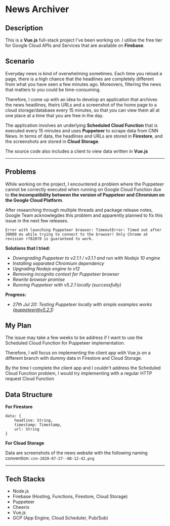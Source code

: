 # News Archiver

## Description

This is a **Vue.js** full-stack project I've been working on. I utilise the free tier for Google Cloud APIs and Services that are available on **Firebase**.

## Scenario 

Everyday news is kind of overwhelming sometimes. Each time you reload a page, there is a high chance that the headlines are completely different from what you have seen a few minutes ago. Moreovers, filtering the news that matters to you could be time-consuming. 

Therefore, I come up with an idea to develop an application that archives the news headlines, theirs URLs and a screenshot of the home page to a cloud storage/database every 15 minutes, so that you can view them all at one place at a time that you are free in the day.

The application involves an underlying **Scheduled Cloud Function** that is executed every 15 minutes and uses **Puppeteer** to scrape data from CNN News. In terms of data, the headlines and URLs are stored in **Firestore**, and the screenshots are stored in **Cloud Storage**. 

The source code also includes a client to view data written in **Vue.js**

---

## Problems

While working on the project, I encountered a problem where the Puppeteer cannot be correctly executed when running on Google Cloud Function due to **the incompatibility between the version of Puppeteer and Chromium on the Google Cloud Platform**.

After researching through multiple threads and package release notes, Google Team acknowlegdes this problem and apparently planned to fix this issue in the next few releases. 

```
Error with launching Puppeteer browser: TimeoutError: Timed out after 30000 ms while trying to connect to the browser! Only Chrome at revision r782078 is guaranteed to work.
```

**Solutions that I tried:** 
- *Downgrading Puppeteer to v2.1.1 / v3.1.1 and run with Nodejs 10 engine*
- *Installing separated Chromium dependency*
- *Upgrading Nodejs engine to v12*
- *Removing incognito context for Puppeteer browser*
- *Rewrite browser promise*
- *Running Puppeteer with v5.2.1 locally (successfully)*

**Progress:**

- *27th Jul 20: Testing Puppeteer locally with simple examples works (puppeteer@v5.2.1)*


## My Plan

The issue may take a few weeks to be address if I want to use the Scheduled Cloud Function for Puppeteer implementation.

Therefore, I will focus on implementing the client app with Vue.js on a different branch with dummy data in Firestore and Cloud Storage.

By the time I complete the client app and I couldn't address the Scheduled Cloud Function problem, I would try implementing with a regular HTTP request Cloud Function

## Data Structure

**For Firestore**

```
data: {
    headline: String,
    timestamp: Timestamp,
    url: String
}
```

**For Cloud Storage**

Data are screenshots of the news website with the following naming convention: `cnn-2020-07-27--08-12-42.png`

---

## Tech Stacks

- Node.js
- Firebase (Hosting, Functions, Firestore, Cloud Storage)
- Puppeteer
- Cheerio
- Vue.js
- GCP (App Engine, Cloud Scheduler, Pub/Sub)